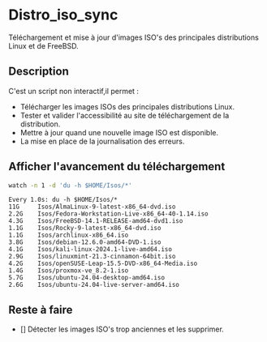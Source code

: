 # Distro_iso_sync
Téléchargement et mise à jour d'images ISO's des principales distributions Linux et de FreeBSD.

## Description
C'est un script non interactif,il permet : 
- Télécharger les images ISOs des principales distributions Linux. 
- Tester et valider l'accessibilité au site de téléchargement de la distribution.
- Mettre à jour quand une nouvelle image ISO est disponible.
- La mise en place de la journalisation des erreurs.

## Afficher l'avancement du téléchargement
```Bash
watch -n 1 -d 'du -h $HOME/Isos/*'
```
```
Every 1.0s: du -h $HOME/Isos/*
11G     Isos/AlmaLinux-9-latest-x86_64-dvd.iso
2.2G    Isos/Fedora-Workstation-Live-x86_64-40-1.14.iso
4.3G    Isos/FreeBSD-14.1-RELEASE-amd64-dvd1.iso
1.1G    Isos/Rocky-9-latest-x86_64-dvd.iso
1.1G    Isos/archlinux-x86_64.iso
3.8G    Isos/debian-12.6.0-amd64-DVD-1.iso
4.1G    Isos/kali-linux-2024.1-live-amd64.iso
2.9G    Isos/linuxmint-21.3-cinnamon-64bit.iso
4.2G    Isos/openSUSE-Leap-15.5-DVD-x86_64-Media.iso
1.4G    Isos/proxmox-ve_8.2-1.iso
5.7G    Isos/ubuntu-24.04-desktop-amd64.iso
2.6G    Isos/ubuntu-24.04-live-server-amd64.iso
```
## Reste à faire
- [] Détecter les images ISO's trop anciennes et les supprimer.
